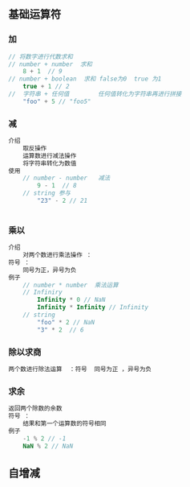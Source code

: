 ## 基础运算符

### 加

```js
// 将数字进行代数求和
// number + number  求和
	8 + 1  // 9
// number + boolean  求和 false为0  true 为1
	true + 1 // 2
//  字符串 + 任何值        任何值转化为字符串再进行拼接
	"foo" + 5 // "foo5"
```

### 减

```js
介绍
	取反操作
	运算数进行减法操作
	将字符串转化为数值
使用
	// number - number   减法
		9 - 1  // 8
	// string 参与
		"23" - 2 // 21
		
```



### 乘以

```js
介绍
	对两个数进行乘法操作 ：
符号 ：
	同号为正，异号为负
例子
	// number * number  乘法运算
	// Infiniry
        Infinity * 0 // NaN
        Infinity * Infinity // Infinity
	// string
	    "foo" * 2 // NaN
		"3" * 2  // 6
```

### 除以求商

```js
两个数进行除法运算  ：符号  同号为正 ，异号为负
```



### 求余

```js
返回两个除数的余数
符号 ：
	结果和第一个运算数的符号相同
例子
	-1 % 2 // -1
	NaN % 2 // NaN
```

## 自增减